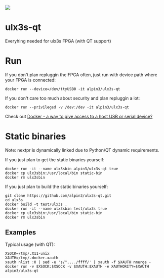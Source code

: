 [![](https://images.microbadger.com/badges/image/alpin3/ulx3s-qt.svg)](https://microbadger.com/images/alpin3/ulx3s-qt "Get your own image badge on microbadger.com")

# ulx3s-qt

Everyhing needed for ulx3s FPGA (with QT support)

# Run

If you don't plan repluggin the FPGA often, just run with device path where your FPGA is connected:

```
docker run --device=/dev/ttyUSB0 -it alpin3/ulx3s-qt
```

If you don't care too much about security and plan repluggin a lot:

```
docker run --privileged -v /dev:/dev -it alpin3/ulx3s-qt
```

Check out [Docker - a way to give access to a host USB or serial device?](https://stackoverflow.com/questions/24225647/docker-a-way-to-give-access-to-a-host-usb-or-serial-device)

# Static binaries

Note: nextpr is dynamically linked due to Python/QT dynamic requirements.

If you just plan to get the static binaries yourself:
```
docker run -it --name ulx3sbin alpin3/ulx3s-qt true
docker cp ulx3sbin:/usr/local/bin static-bin
docker rm ulx3sbin
```

If you just plan to build the static binaries yourself:
```
git clone https://github.com/alpin3/ulx3s-qt.git
cd ulx3s
docker build -t test/ulx3s .
docker run -it --name ulx3sbin test/ulx3s true
docker cp ulx3sbin:/usr/local/bin static-bin
docker rm ulx3sbin
```

## Examples

Typical usage (with QT):

```
XSOCK=/tmp/.X11-unix
XAUTH=/tmp/.docker.xauth
xauth nlist :0 | sed -e 's/^..../ffff/' | xauth -f $XAUTH nmerge -
docker run -v $XSOCK:$XSOCK -v $XAUTH:$XAUTH -e XAUTHORITY=$XAUTH alpin3/ulx3s-qt
```




